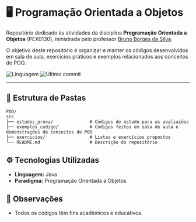 # 🖥️ Programação Orientada a Objetos

Repositório dedicado às atividades da disciplina **Programação Orientada a Objetos** (PEX0130), ministrada pelo professor [Bruno Borges da Silva](https://github.com/silv4bufersa).

O objetivo deste repositório é organizar e manter os códigos desenvolvidos em sala de aula, exercícios práticos e exemplos relacionados aos conceitos de POO.

![Linguagem](https://img.shields.io/badge/linguagem-Java-red)
![Último commit](https://img.shields.io/github/last-commit/izalouyza/POO)

---

## 📂 Estrutura de Pastas

```
POO/
src
├── estudos_prova/              # Códigos de estudo para as avaliações
├── exemplos_codigo/            # Códigos feitos em sala de aula e demonstrações de conceitos de POO
├── exercicios/                 # Listas e exercícios propostos          
└── README.md                   # Descrição do repositório
```

## ⚙️ Tecnologias Utilizadas

- **Linguagem:** Java
- **Paradigma:** Programação Orientada a Objetos

## 📝 Observações

- Todos os códigos têm fins acadêmicos e educativos.




